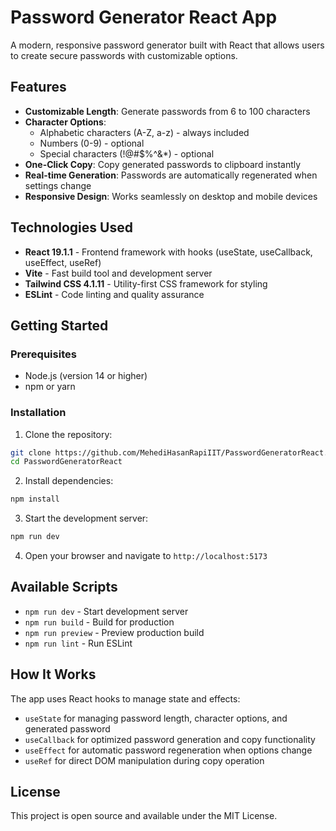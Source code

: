 # Password Generator React App

A modern, responsive password generator built with React that allows users to create secure passwords with customizable options.

## Features

- **Customizable Length**: Generate passwords from 6 to 100 characters
- **Character Options**: 
  - Alphabetic characters (A-Z, a-z) - always included
  - Numbers (0-9) - optional
  - Special characters (!@#$%^&*) - optional
- **One-Click Copy**: Copy generated passwords to clipboard instantly
- **Real-time Generation**: Passwords are automatically regenerated when settings change
- **Responsive Design**: Works seamlessly on desktop and mobile devices

## Technologies Used

- **React 19.1.1** - Frontend framework with hooks (useState, useCallback, useEffect, useRef)
- **Vite** - Fast build tool and development server
- **Tailwind CSS 4.1.11** - Utility-first CSS framework for styling
- **ESLint** - Code linting and quality assurance

## Getting Started

### Prerequisites

- Node.js (version 14 or higher)
- npm or yarn

### Installation

1. Clone the repository:
```bash
git clone https://github.com/MehediHasanRapiIIT/PasswordGeneratorReact.git
cd PasswordGeneratorReact
```

2. Install dependencies:
```bash
npm install
```

3. Start the development server:
```bash
npm run dev
```

4. Open your browser and navigate to `http://localhost:5173`

## Available Scripts

- `npm run dev` - Start development server
- `npm run build` - Build for production
- `npm run preview` - Preview production build
- `npm run lint` - Run ESLint

## How It Works

The app uses React hooks to manage state and effects:
- `useState` for managing password length, character options, and generated password
- `useCallback` for optimized password generation and copy functionality
- `useEffect` for automatic password regeneration when options change
- `useRef` for direct DOM manipulation during copy operation

## License

This project is open source and available under the MIT License.
